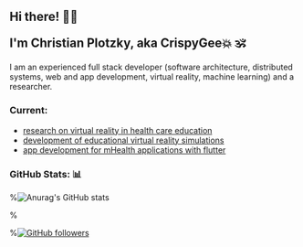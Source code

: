 <h2> Hi there! 👋🏼
  
I'm Christian Plotzky, aka CrispyGee💥 🕉️ </h2>

I am an experienced full stack developer (software architecture, distributed systems, web and app development, virtual reality, machine learning) and a researcher.

### Current: 
- [research on virtual reality in health care education](https://www.researchgate.net/profile/Christian-Plotzky)
- [development of educational virtual reality simulations](https://imtt.hs-furtwangen.de/imtt/portfolio/xr-skills-labs/)
- [app development for mHealth applications with flutter](https://digitalmedcare.de/)

### GitHub Stats: 📊

%![Anurag's GitHub stats](https://github-readme-stats.vercel.app/api?username=CrispyGee&count_private=true)

%<!---![Anurag's GitHub stats](https://github-readme-stats.vercel.app/api?username=CrispyGee&count_private=true&show_icons=true) -->


%[![GitHub followers](https://img.shields.io/github/followers/CrispyGee?style=social)](https://github.com/CrispyGee)
